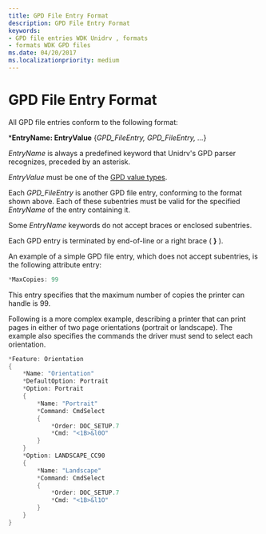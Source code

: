 ```yaml
---
title: GPD File Entry Format
description: GPD File Entry Format
keywords:
- GPD file entries WDK Unidrv , formats
- formats WDK GPD files
ms.date: 04/20/2017
ms.localizationpriority: medium
---
```


# GPD File Entry Format





All GPD file entries conform to the following format:

\***EntryName: EntryValue** {*GPD\_FileEntry, GPD\_FileEntry, ...*}

*EntryName* is always a predefined keyword that Unidrv's GPD parser recognizes, preceded by an asterisk.

*EntryValue* must be one of the [GPD value types](gpd-value-types.md).

Each *GPD\_FileEntry* is another GPD file entry, conforming to the format shown above. Each of these subentries must be valid for the specified *EntryName* of the entry containing it.

Some *EntryName* keywords do not accept braces or enclosed subentries.

Each GPD entry is terminated by end-of-line or a right brace ( **}** ).

An example of a simple GPD file entry, which does not accept subentries, is the following attribute entry:

```cpp
*MaxCopies: 99
```

This entry specifies that the maximum number of copies the printer can handle is 99.

Following is a more complex example, describing a printer that can print pages in either of two page orientations (portrait or landscape). The example also specifies the commands the driver must send to select each orientation.

```cpp
*Feature: Orientation
{
    *Name: "Orientation"
    *DefaultOption: Portrait
    *Option: Portrait
    {
        *Name: "Portrait"
        *Command: CmdSelect
        {
            *Order: DOC_SETUP.7
            *Cmd: "<1B>&l0O"
        }
    }
    *Option: LANDSCAPE_CC90
    {
        *Name: "Landscape"
        *Command: CmdSelect
        {
            *Order: DOC_SETUP.7
            *Cmd: "<1B>&l1O"
        }
    }
}
```

 

 




